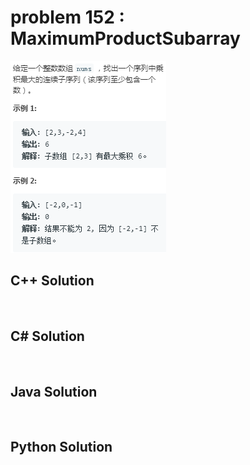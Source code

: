 
# problem 152 : MaximumProductSubarray

<img src="https://github.com/Peefy/PeefyLeetCode/blob/master/doc/101-200/152.MaximumProductSubarray/problem.png"/>

## C++ Solution

```c++



```

## C# Solution

```csharp



```

## Java Solution

```java



```

## Python Solution

```python



```



